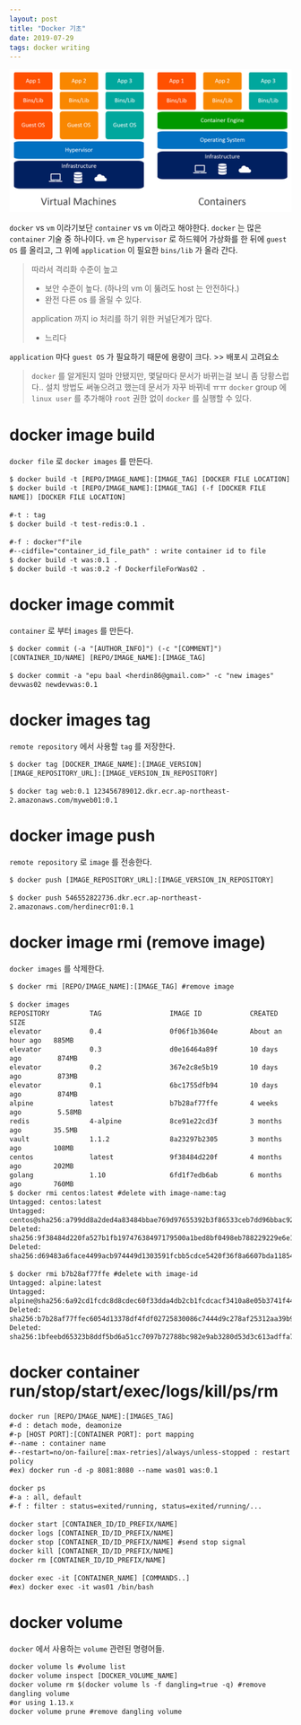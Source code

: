 ```yaml
---
layout: post
title: "Docker 기초"
date: 2019-07-29
tags: docker writing
---
```

![많이 보던 그 그림](/assets/images/posts/2019-07-29-docker.jpg)

`docker` vs `vm` 이라기보단 `container` vs `vm` 이라고 해야한다.
`docker` 는 많은 `container` 기술 중 하나이다.
`vm` 은 `hypervisor` 로 하드웨어 가상화를 한 뒤에 `guest OS` 를 올리고, 그 위에 `application` 이 필요한 `bins/lib` 가 올라 간다.

> 따라서 격리화 수준이 높고
>  - 보안 수준이 높다. (하나의 vm 이 뚫려도 host 는 안전하다.)
>  - 완전 다른 os 를 올릴 수 있다.
>
> application 까지 io 처리를 하기 위한 커널단계가 많다.
>   - 느리다

`application` 마다 `guest OS` 가 필요하기 때문에 용량이 크다. >> 배포시 고려요소

> `docker` 를 알게된지 얼마 안됐지만, 몇달마다 문서가 바뀌는걸 보니 좀 당황스럽다..
> 설치 방법도 써놓으려고 했는데 문서가 자꾸 바뀌네 ㅠㅠ
> `docker` group 에 `linux user` 를 추가해야 `root` 권한 없이 `docker` 를 실행할 수 있다.

# docker image build
`docker file` 로 `docker images` 를 만든다.

```  shell
$ docker build -t [REPO/IMAGE_NAME]:[IMAGE_TAG] [DOCKER FILE LOCATION]
$ docker build -t [REPO/IMAGE_NAME]:[IMAGE_TAG] (-f [DOCKER FILE NAME]) [DOCKER FILE LOCATION]

#-t : tag
$ docker build -t test-redis:0.1 .

#-f : docker"f"ile
#--cidfile="container_id_file_path" : write container id to file
$ docker build -t was:0.1 .
$ docker build -t was:0.2 -f DockerfileForWas02 .
```

# docker image commit

`container` 로 부터 `images` 를 만든다.

```  shell
$ docker commit (-a "[AUTHOR_INFO]") (-c "[COMMENT]") [CONTAINER_ID/NAME] [REPO/IMAGE_NAME]:[IMAGE_TAG]

$ docker commit -a "epu baal <herdin86@gmail.com>" -c "new images" devwas02 newdevwas:0.1
```

# docker images tag

`remote repository` 에서 사용할 `tag` 를 저장한다.

``` shell
$ docker tag [DOCKER_IMAGE_NAME]:[IMAGE_VERSION] [IMAGE_REPOSITORY_URL]:[IMAGE_VERSION_IN_REPOSITORY]

$ docker tag web:0.1 123456789012.dkr.ecr.ap-northeast-2.amazonaws.com/myweb01:0.1
```
# docker image push

`remote repository` 로 `image` 를 전송한다.

```  shell
$ docker push [IMAGE_REPOSITORY_URL]:[IMAGE_VERSION_IN_REPOSITORY]

$ docker push 546552822736.dkr.ecr.ap-northeast-2.amazonaws.com/herdinecr01:0.1
```
# docker image rmi (remove image)

`docker images` 를 삭제한다.

```  shell
$ docker rmi [REPO/IMAGE_NAME]:[IMAGE_TAG] #remove image

$ docker images
REPOSITORY          TAG                 IMAGE ID            CREATED             SIZE
elevator            0.4                 0f06f1b3604e        About an hour ago   885MB
elevator            0.3                 d0e16464a89f        10 days ago         874MB
elevator            0.2                 367e2c8e5b19        10 days ago         873MB
elevator            0.1                 6bc1755dfb94        10 days ago         874MB
alpine              latest              b7b28af77ffe        4 weeks ago         5.58MB
redis               4-alpine            8ce91e22cd3f        3 months ago        35.5MB
vault               1.1.2               8a23297b2305        3 months ago        108MB
centos              latest              9f38484d220f        4 months ago        202MB
golang              1.10                6fd1f7edb6ab        6 months ago        760MB
$ docker rmi centos:latest #delete with image-name:tag
Untagged: centos:latest
Untagged: centos@sha256:a799dd8a2ded4a83484bbae769d97655392b3f86533ceb7dd96bbac929809f3c
Deleted: sha256:9f38484d220fa527b1fb19747638497179500a1bed8bf0498eb788229229e6e1
Deleted: sha256:d69483a6face4499acb974449d1303591fcbb5cdce5420f36f8a6607bda11854

$ docker rmi b7b28af77ffe #delete with image-id
Untagged: alpine:latest
Untagged: alpine@sha256:6a92cd1fcdc8d8cdec60f33dda4db2cb1fcdcacf3410a8e05b3741f44a9b5998
Deleted: sha256:b7b28af77ffec6054d13378df4fdf02725830086c7444d9c278af25312aa39b9
Deleted: sha256:1bfeebd65323b8ddf5bd6a51cc7097b72788bc982e9ab3280d53d3c613adffa7
```

# docker container run/stop/start/exec/logs/kill/ps/rm

``` shell
docker run [REPO/IMAGE_NAME]:[IMAGES_TAG]
#-d : detach mode, deamonize
#-p [HOST PORT]:[CONTAINER PORT]: port mapping
#--name : container name
#--restart=no/on-failure[:max-retries]/always/unless-stopped : restart policy
#ex) docker run -d -p 8081:8080 --name was01 was:0.1

docker ps
#-a : all, default
#-f : filter : status=exited/running, status=exited/running/...

docker start [CONTAINER_ID/ID_PREFIX/NAME]
docker logs [CONTAINER_ID/ID_PREFIX/NAME]
docker stop [CONTAINER_ID/ID_PREFIX/NAME] #send stop signal
docker kill [CONTAINER_ID/ID_PREFIX/NAME]
docker rm [CONTAINER_ID/ID_PREFIX/NAME]

docker exec -it [CONTAINER_NAME] [COMMANDS..]
#ex) docker exec -it was01 /bin/bash
```

# docker volume
`docker` 에서 사용하는 `volume` 관련된 명령어들.

``` shell
docker volume ls #volume list
docker volume inspect [DOCKER_VOLUME_NAME]
docker volume rm $(docker volume ls -f dangling=true -q) #remove dangling volume
#or using 1.13.x
docker volume prune #remove dangling volume
```
